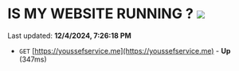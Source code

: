 # IS MY WEBSITE RUNNING ? [![](https://img.shields.io/static/v1?label=Sponsor&message=%E2%9D%A4&logo=GitHub&color=%23fe8e86)](https://github.com/sponsors/Youssef-Lehmam)

Last updated: **12/4/2024, 7:26:18 PM**

- `GET` [https://youssefservice.me](https://youssefservice.me) - **Up** (347ms)
